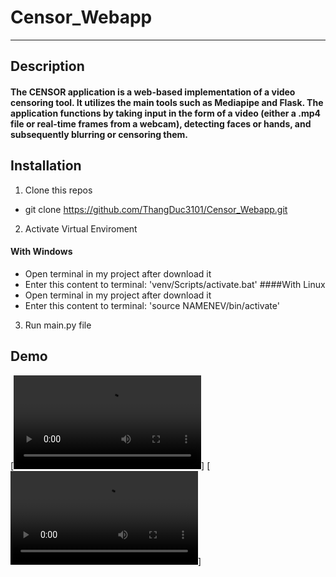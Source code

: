 # Censor_Webapp
---
## Description
#### The CENSOR application is a web-based implementation of a video censoring tool. It utilizes the main tools such as Mediapipe and Flask. The application functions by taking input in the form of a video (either a .mp4 file or real-time frames from a webcam), detecting faces or hands, and subsequently blurring or censoring them.
## Installation
1. Clone this repos
- git clone https://github.com/ThangDuc3101/Censor_Webapp.git
2. Activate Virtual Enviroment
#### With Windows
  - Open terminal in my project after download it
  - Enter this content to terminal: 'venv/Scripts/activate.bat'
####With Linux
  - Open terminal in my project after download it
  - Enter this content to terminal: 'source NAMENEV/bin/activate'
3. Run main.py file
## Demo
[![Blur Face](https://github.com/ThangDuc3101/Censor_Webapp/blob/master/static/videos/demo1.mp4)]
[![Blur Hands](https://github.com/ThangDuc3101/Censor_Webapp/blob/master/static/videos/demo2.mp4)]
